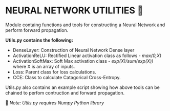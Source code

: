# NEURAL NETWORK UTILITIES 🔨

Module containg functions and tools for constructing a Neural Network and perform forward propagation.

**Utils.py contains the following:**
- DenseLayer: Construction of Neural Network Dense layer
- ActivationReLU: Rectified Linear activation class as follows - _max(0,X)_
- ActivationSoftMax: Soft Max activation class - _exp(X)/sum(exp(X))_ where X is an array of inputs.
- Loss: Parent class for loss calculations.
- CCE: Class to calculate Catagorical Cross-Entropy.

Utils.py also contains an  example script showing how above tools can be chained to perfom contruction and forward propagation.


:bell: _Note: Utils.py requires Numpy Python library_
